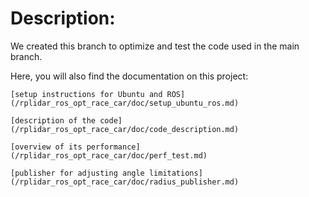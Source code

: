 # Description: 

We created this branch to optimize and test the code used in the main branch. 

Here, you will also find the documentation on this project: 
```
[setup instructions for Ubuntu and ROS](/rplidar_ros_opt_race_car/doc/setup_ubuntu_ros.md)
```
```
[description of the code](/rplidar_ros_opt_race_car/doc/code_description.md)
```
```
[overview of its performance](/rplidar_ros_opt_race_car/doc/perf_test.md) 
```
```
[publisher for adjusting angle limitations](/rplidar_ros_opt_race_car/doc/radius_publisher.md)
```
